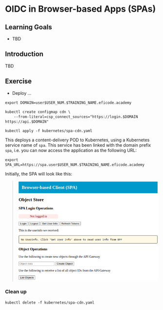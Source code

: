 # OIDC in Browser-based Apps (SPAs)

## Learning Goals

- TBD

## Introduction

TBD

## Exercise

- Deploy ...

```console
export DOMAIN=user$USER_NUM.$TRAINING_NAME.eficode.academy
```

```console
kubectl create configmap cdn \
    --from-literal=csp_connect_sources="https://login.$DOMAIN https://api.$DOMAIN"
```

```console
kubectl apply -f kubernetes/spa-cdn.yaml
```

This deploys a content-delivery POD to Kubernetes, using a Kubernetes
service name of `spa`. This service has been linked with the domain
prefix `spa`, i.e. you can now access the application as the following
URL:

```console
export SPA_URL=https://spa.user$USER_NUM.$TRAINING_NAME.eficode.academy
```

Initially, the SPA will look like this:

> ![SPA login screen](images/spa-login.png)






### Clean up

```console
kubectl delete -f kubernetes/spa-cdn.yaml
```
